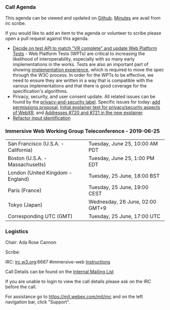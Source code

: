 ### Call Agenda

This agenda can be viewed and updated on [Github](https://github.com/immersive-web/administrivia/blob/master/meetings/wg/2019-06-25-Immersive_Web_Working_Group_Teleconference-agenda.md).
[Minutes](https://www.w3.org/2019/06/25-immersive-web-minutes.html) are avail from irc scribe.

If you would like to add an item to the agenda or volunteer to scribe please open a pull request against this agenda.

* [Decide on test API to match "VR complete" and update Web Platform Tests](https://github.com/immersive-web/webxr/issues/691) - Web Platform Tests (WPTs) are critical to increasing the likelihood of interoperability, especially with so many early implementations in the works. Tests are also an important part of showing [implementation experience](https://www.w3.org/2019/Process-20190301/#implementation-experience), which is required to move the spec through the W3C process. In order for the WPTs to be effective, we need to ensure they are written in a way that is compatible with the various implementations and that there is good coverage for the specification's algorithms.
* Privacy, security, and user consent update. All related issues can be found by the [privacy-and-security label](https://github.com/immersive-web/webxr/labels/privacy-and-security).  Specific issues for today: [add permissions proposal](https://github.com/immersive-web/webxr/pull/689), [
Initial explainer text for privacy/security aspects of WebXR](https://github.com/immersive-web/webxr/pull/733), and [Addresses #720 and #721 in the new explainer](https://github.com/immersive-web/webxr/pull/734)
* [Refactor input identification](https://github.com/immersive-web/webxr/pull/695)

### Immersive Web Working Group Teleconference - 2019-06-25

<table>
<tr><td> San Francisco (U.S.A. - California) <td> Tuesday, June 25, 10:00 AM PDT
<tr><td> Boston (U.S.A. - Massachusetts) <td> Tuesday, June 25, 1:00 PM EDT
<tr><td> London (United Kingdom - England) <td> Tuesday, 25 June, 18:00 BST
<tr><td> Paris (France) <td> Tuesday, 25 June, 19:00 CEST
<tr><td> Tokyo (Japan) <td> Wednesday, 26 June, 02:00 GMT+9
<tr><td> Corresponding UTC (GMT) <td> Tuesday, 25 June, 17:00 UTC
</table>

### Logistics

Chair: Ada Rose Cannon

Scribe:

IRC: [irc.w3.org](http://irc.w3.org/):6667 #immersive-web [Instructions](https://github.com/immersive-web/administrivia/blob/master/IRC.md)

Call Details can be found on the [Internal Mailing List](https://lists.w3.org/Archives/Member/internal-immersive-web/2019Feb/0002.html)

If you are unable to login to view the call details please ask on the IRC before the call.

For assistance go to https://mit.webex.com/mit/mc  and on the left navigation bar, click "Support".
          
